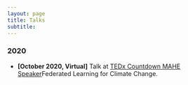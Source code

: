 ```yaml
---
layout: page
title: Talks
subtitle:
---
```


### 2020

* **[October 2020, Virtual]** Talk at <a href="https://www.ted.com/tedx/events/41105" target="_blank">TEDx Countdown MAHE Speaker</a>Federated Learning for Climate Change.
